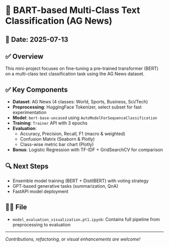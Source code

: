 # 📌 BART-based Multi-Class Text Classification (AG News)

## 📅 Date: 2025-07-13

## ✅ Overview
This mini-project focuses on fine-tuning a pre-trained transformer (BERT) on a multi-class text classification task using the AG News dataset.

## ✅ Key Components

- **Dataset**: AG News (4 classes: World, Sports, Business, Sci/Tech)
- **Preprocessing**: HuggingFace Tokenizer, select subset for fast experimentation
- **Model**: `bert-base-uncased` using `AutoModelForSequenceClassification`
- **Training**: `Trainer` API with 3 epochs
- **Evaluation**:
  - Accuracy, Precision, Recall, F1 (macro & weighted)
  - Confusion Matrix (Seaborn & Plotly)
  - Class-wise metric bar chart (Plotly)
- **Bonus**: Logistic Regression with TF-IDF + GridSearchCV for comparison

## 🔍 Next Steps
- Ensemble model training (BERT + DistilBERT) with voting strategy
- GPT-based generative tasks (summarization, QnA)
- FastAPI model deployment

## 👩‍💻 File
- `model_evaluation_visualization.pt1.ipynb`: Contains full pipeline from preprocessing to evaluation

---

*Contributions, refactoring, or visual enhancements are welcome!*

